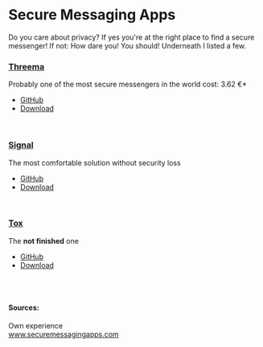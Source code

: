 # Secure Messaging Apps
Do you care about privacy? If yes you're at the right place to find a secure messenger! If not: How dare you! You should!
Underneath I listed a few.

### [Threema](https://threema.ch)
Probably one of the most secure messengers in the world
cost: 3.62 €*

* [GitHub](https://github.com/threema-ch)
* [Download](https://threema.ch/download)

<br>

### [Signal](https://signal.org)
The most comfortable solution without security loss

* [GitHub](https://github.com/signalapp)
* [Download](https://www.signal.org/download/)

<br>

### [Tox](https://tox.chat)
The **not finished** one
* [GitHub](https://github.com/TokTok)
* [Download](https://tox.chat/download.html)

<br></br>



#### Sources: <br>
Own experience <br>
www.securemessagingapps.com
